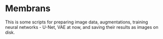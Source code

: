 # Membrans
This is some scripts for preparing image data, augmentations, training neural networks - U-Net, VAE at now, and saving their results as images on disk.
